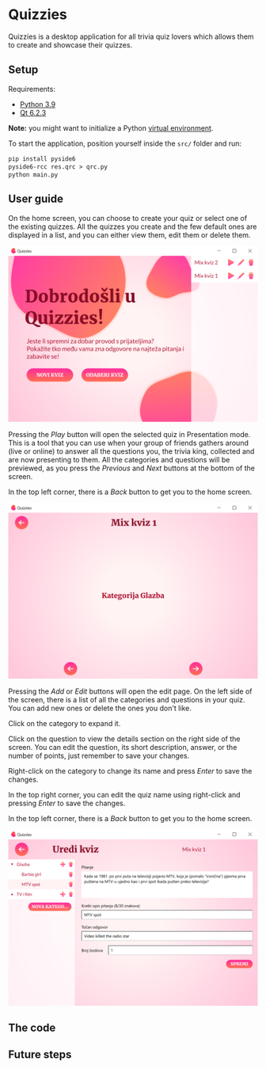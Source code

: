 # Quizzies

Quizzies is a desktop application for all trivia quiz lovers which allows them to create and showcase their quizzes.

## Setup

Requirements:
- [Python 3.9](https://www.python.org/downloads/release/python-396/)
- [Qt 6.2.3](https://www.qt.io/download-qt-installer)

**Note:** you might want to initialize a Python [virtual environment](https://docs.python.org/3/tutorial/venv.html).

To start the application, position yourself inside the `src/` folder and run:
```
pip install pyside6
pyside6-rcc res.qrc > qrc.py
python main.py
```

## User guide
On the home screen, you can choose to create your quiz or select one of the existing quizzes. All the quizzes you create and the few default ones are displayed in a list, and you can either view them, edit them or delete them.

![Home page](/images/HomePage.png "Home page")

Pressing the *Play* button will open the selected quiz in Presentation mode. This is a tool that you can use when your group of friends gathers around (live or online) to answer all the questions you, the trivia king, collected and are now presenting to them. All the categories and questions will be previewed, as you press the *Previous* and *Next* buttons at the bottom of the screen.

In the top left corner, there is a *Back* button to get you to the home screen.

![Play page](/images/PlayPage.png "Play page")

Pressing the *Add* or *Edit* buttons will open the edit page. On the left side of the screen, there is a list of all the categories and questions in your quiz. You can add new ones or delete the ones you don't like.

Click on the category to expand it.

Click on the question to view the details section on the right side of the screen. You can edit the question, its short description, answer, or the number of points, just remember to save your changes.

Right-click on the category to change its name and press *Enter* to save 
the changes.

In the top right corner, you can edit the quiz name using right-click and pressing *Enter* to save the changes.

In the top left corner, there is a *Back* button to get you to the home screen.

![Edit page](/images/EditPage.png "Edit page")

## The code



## Future steps


